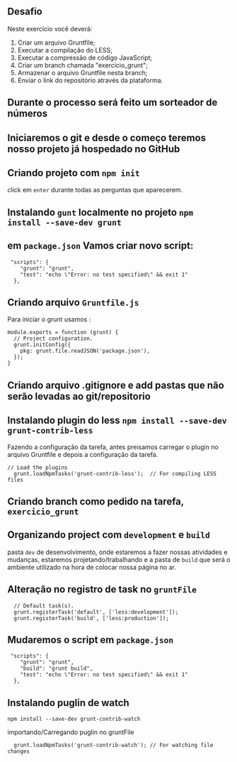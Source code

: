 ## Desafio

Neste exercício você deverá:

1. Criar um arquivo Gruntfile;
2. Executar a compilação do LESS;
3. Executar a compressão de código JavaScript;
4. Criar um branch chamada "exercicio_grunt";
5. Armazenar o arquivo Gruntfile nesta branch;
6. Enviar o link do repositório através da plataforma.

## Durante o processo será feito um sorteador de números

## Iniciaremos o git e desde o começo teremos nosso projeto já hospedado no GitHub

## Criando projeto com `npm init`

click em `enter` durante todas as perguntas que aparecerem.

## Instalando `gunt` localmente no projeto `npm install --save-dev grunt`

## em `package.json` Vamos criar novo script:

```
 "scripts": {
    "grunt": "grunt",
    "test": "echo \"Error: no test specified\" && exit 1"
  },
```

## Criando arquivo `Gruntfile.js`

Para iniciar o grunt usamos :

```
module.exports = function (grunt) {
  // Project configuration.
  grunt.initConfig({
    pkg: grunt.file.readJSON('package.json'),
  });
}
```

## Criando arquivo .gitignore e add pastas que não serão levadas ao git/repositorio

## Instalando plugin do less `npm install --save-dev grunt-contrib-less`

Fazendo a configuração da tarefa, antes preisamos carregar o plugin no arquivo Gruntfile e depois a configuração da tarefa.

```
// Load the plugins
  grunt.loadNpmTasks('grunt-contrib-less');  // For compiling LESS files
```

## Criando branch como pedido na tarefa, `exercicio_grunt`

## Organizando project com `development` e `build`

pasta `dev` de desenvolvimento, onde estaremos a fazer nossas atividades e mudanças, estaremos projetando/trabalhando e a pasta de `build` que será o ambiente utilizado na hora de colocar nossa página no ar.

## Alteração no registro de task no `gruntFile`

```
  // Default task(s).
  grunt.registerTask('default', ['less:development']);
  grunt.registerTask('build', ['less:production']);
```

## Mudaremos o script em `package.json`

```
 "scripts": {
    "grunt": "grunt",
    "build": "grunt build",
    "test": "echo \"Error: no test specified\" && exit 1"
  },
```

## Instalando puglin de watch

```
npm install --save-dev grunt-contrib-watch
```

importando/Carregando puglin no gruntFile

```
  grunt.loadNpmTasks('grunt-contrib-watch'); // For watching file changes
```
